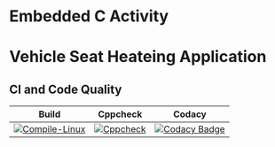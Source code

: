 # Embedded C Activity 
# Vehicle Seat Heateing Application
## CI and Code Quality

|Build|Cppcheck|Codacy|
|:--:|:--:|:--:|
[![Compile-Linux](https://github.com/ar4240/EmbeddedC/actions/workflows/Compile.yml/badge.svg)](https://github.com/ar4240/EmbeddedC/actions/workflows/Compile.yml)|[![Cppcheck](https://github.com/261833/miniproject2/actions/workflows/codeQuality.yml/badge.svg)](https://github.com/261833/miniproject2/actions/workflows/codeQuality.yml)|[![Codacy Badge](https://app.codacy.com/project/badge/Grade/e3621c42db14466dab505ba538826e95)](https://www.codacy.com/gh/ar4240/EmbeddedC/dashboard?utm_source=github.com&amp;utm_medium=referral&amp;utm_content=ar4240/EmbeddedC&amp;utm_campaign=Badge_Grade)|
